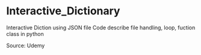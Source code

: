 # Interactive_Dictionary
Interactive Diction using JSON file
Code describe file handling, loop, fuction class in python

Source: Udemy
